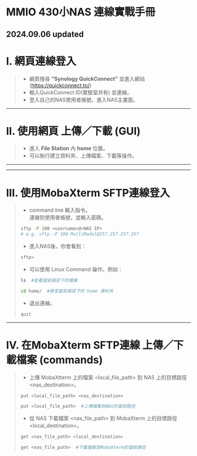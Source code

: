 MMIO 430小NAS 連線實戰手冊
===
2024.09.06 updated
---
# I. 網頁連線登入
>* 網頁搜尋 **"Synology QuickConnect"** 並進入網站 (<https://quickconnect.to/>)  
>* 輸入QuickConnect ID(實驗室共有) 並連線。  
>* 登入自己的NAS使用者帳號，進入NAS主畫面。  
---
# II. 使用網頁 上傳／下載 (GUI)
>* 進入 **File Station** 內 **home** 位置。
>* 可以執行建立資料夾、上傳檔案、下載等操作。
---
---
# III. 使用MobaXterm SFTP連線登入
>* command line 輸入指令。  
> 連線到使用者帳號，並輸入密碼。
>```bash
> sftp -P 100 <username>@<NAS IP>
> # e.g. sftp -P 100 MultiModal@257.257.257.257
>```
>* 進入NAS後，你會看到：  
>```bash
> sftp> 
>```
>* 可以使用 Linux Command 操作。例如：
>```bash
> ls  #查看當前路徑下的檔案
>
> cd home/  #移至當前路徑下的 home 資料夾
>```
>* 退出連線。  
>```bash
> quit
>```
---
# IV. 在MobaXterm SFTP連線 上傳／下載檔案 (commands)
>* 上傳 MobaXtterm 上的檔案 \<local_file_path\> 到 NAS 上的目標路徑 \<nas_destination\>。
>```bash
> put <local_file_path> <nas_destination>
>
> put <local_file_path>  #上傳檔案到NAS的當前路徑
>```
>* 從 NAS 下載檔案 \<nas_file_path\> 到 MobaXterm 上的目標路徑 \<local_destination\>。
>```bash
> get <nas_file_path> <local_destination>
>
> get <nas_file_path>  #下載檔案到MobaXterm的當前路徑
>```
